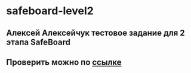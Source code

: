 
# safeboard-level2

## Алексей Алексейчук тестовое задание для 2 этапа SafeBoard

## Проверить можно по [ссылке](https://vercel.com/zyrael/alexey-alexeychuk-safeboard)